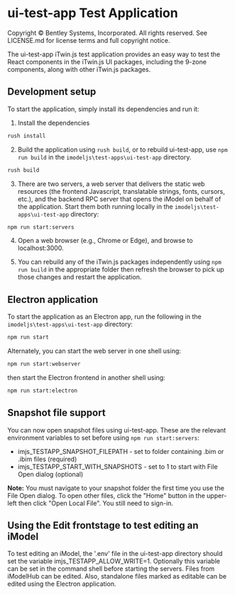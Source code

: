 ﻿# ui-test-app Test Application

Copyright © Bentley Systems, Incorporated. All rights reserved. See LICENSE.md for license terms and full copyright notice.

The ui-test-app iTwin.js test application provides an easy way to test the React components in the iTwin.js UI packages, including the 9-zone components, along with other iTwin.js packages.

## Development setup

To start the application, simply install its dependencies and run it:

1. Install the dependencies

  ```sh
  rush install
  ```

2. Build the application using `rush build`, or to rebuild ui-test-app, use `npm run build` in the `imodeljs\test-apps\ui-test-app` directory.

  ```sh
  rush build
  ```

3. There are two servers, a web server that delivers the static web resources (the frontend Javascript, translatable strings, fonts, cursors, etc.), and the backend RPC server that opens the iModel on behalf of the application. Start them both running locally in the `imodeljs\test-apps\ui-test-app` directory:

  ```sh
  npm run start:servers
  ```

4. Open a web browser (e.g., Chrome or Edge), and browse to localhost:3000.

5. You can rebuild any of the iTwin.js packages independently using `npm run build` in the appropriate folder then refresh the browser to pick up those changes and restart the application.

## Electron application

To start the application as an Electron app, run the following in the `imodeljs\test-apps\ui-test-app` directory:

  ```sh
  npm run start
  ```

Alternately, you can start the web server in one shell using:

  ```sh
  npm run start:webserver
  ```

then start the Electron frontend in another shell using:

  ```sh
  npm run start:electron
  ```

## Snapshot file support

You can now open snapshot files using ui-test-app. These are the relevant environment variables to set before using `npm run start:servers`:

* imjs_TESTAPP_SNAPSHOT_FILEPATH - set to folder containing .bim or .ibim files (required)
* imjs_TESTAPP_START_WITH_SNAPSHOTS - set to 1 to start with File Open dialog (optional)

__Note:__ You must navigate to your snapshot folder the first time you use the File Open dialog. To open other files, click the "Home" button in the upper-left then click "Open Local File". You still need to sign-in.

## Using the Edit frontstage to test editing an iModel

To test editing an iModel, the '.env' file in the ui-test-app directory should set the variable imjs_TESTAPP_ALLOW_WRITE=1. Optionally this variable can be set in the command shell before starting the servers. Files from iModelHub can be edited. Also, standalone files marked as editable can be edited using
the Electron application.
